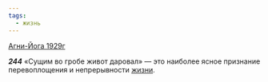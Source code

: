 ```yaml
---
tags:
  - жизнь
---
```


[Агни-Йога 1929г](/agni/1929)

___244___
«Сущим во гробе живот даровал» — это наиболее ясное признание перевоплощения и непрерывности [жизни](/tag/#жизнь).